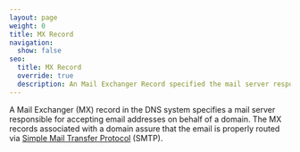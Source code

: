 ```yaml
---
layout: page
weight: 0
title: MX Record
navigation:
  show: false
seo:
  title: MX Record
  override: true
  description: An Mail Exchanger Record specified the mail server responsible for accepting email on behalf of a domain
---
```


A Mail Exchanger (MX) record in the DNS system specifies a mail server responsible for accepting email addresses on behalf of a domain. The MX records associated with a domain assure that the email is properly routed via [Simple Mail Transfer Protocol]({{root_url}}/glossary/smtp/) (SMTP).

